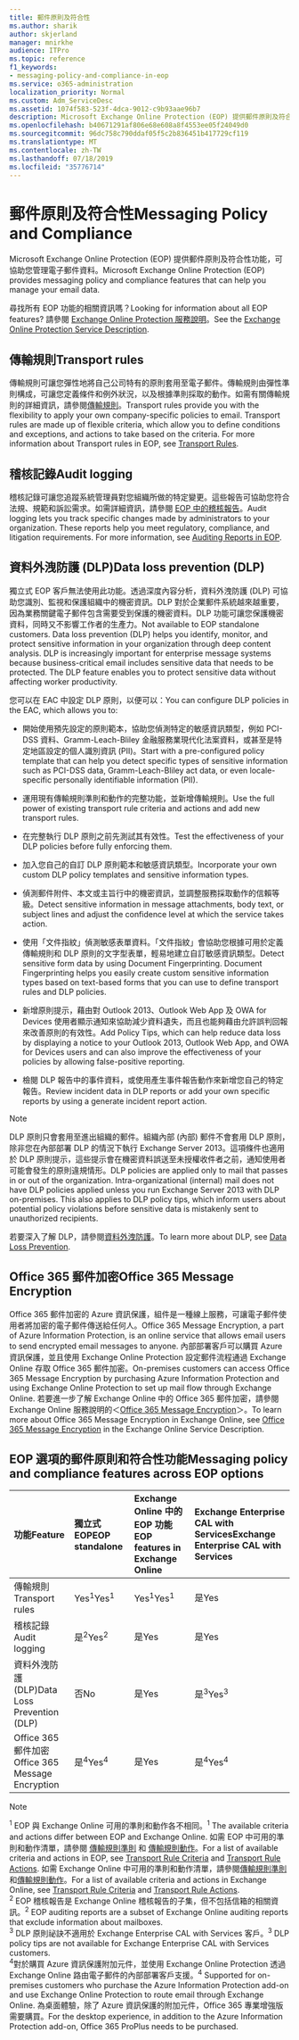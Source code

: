 ```yaml
---
title: 郵件原則及符合性
ms.author: sharik
author: skjerland
manager: mnirkhe
audience: ITPro
ms.topic: reference
f1_keywords:
- messaging-policy-and-compliance-in-eop
ms.service: o365-administration
localization_priority: Normal
ms.custom: Adm_ServiceDesc
ms.assetid: 1074f583-523f-4dca-9012-c9b93aae96b7
description: Microsoft Exchange Online Protection (EOP) 提供郵件原則及符合性功能，可協助您管理電子郵件資料。
ms.openlocfilehash: b40671291af806e68e608a8f4553ee05f24049d0
ms.sourcegitcommit: 96dc758c790ddaf05f5c2b836451b417729cf119
ms.translationtype: MT
ms.contentlocale: zh-TW
ms.lasthandoff: 07/18/2019
ms.locfileid: "35776714"
---
```

# <a name="messaging-policy-and-compliance"></a><span data-ttu-id="cd6f3-103">郵件原則及符合性</span><span class="sxs-lookup"><span data-stu-id="cd6f3-103">Messaging Policy and Compliance</span></span>

<span data-ttu-id="cd6f3-104">Microsoft Exchange Online Protection (EOP) 提供郵件原則及符合性功能，可協助您管理電子郵件資料。</span><span class="sxs-lookup"><span data-stu-id="cd6f3-104">Microsoft Exchange Online Protection (EOP) provides messaging policy and compliance features that can help you manage your email data.</span></span>
  
<span data-ttu-id="cd6f3-105">尋找所有 EOP 功能的相關資訊嗎？</span><span class="sxs-lookup"><span data-stu-id="cd6f3-105">Looking for information about all EOP features?</span></span> <span data-ttu-id="cd6f3-106">請參閱 [Exchange Online Protection 服務說明](exchange-online-protection-service-description.md)。</span><span class="sxs-lookup"><span data-stu-id="cd6f3-106">See the [Exchange Online Protection Service Description](exchange-online-protection-service-description.md).</span></span>
  
## <a name="transport-rules"></a><span data-ttu-id="cd6f3-107">傳輸規則</span><span class="sxs-lookup"><span data-stu-id="cd6f3-107">Transport rules</span></span>
<span data-ttu-id="cd6f3-108"><a name="BKMK_transportrules"> </a></span><span class="sxs-lookup"><span data-stu-id="cd6f3-108"></span></span>

<span data-ttu-id="cd6f3-p102">傳輸規則可讓您彈性地將自己公司特有的原則套用至電子郵件。傳輸規則由彈性準則構成，可讓您定義條件和例外狀況，以及根據準則採取的動作。如需有關傳輸規則的詳細資訊，請參閱[傳輸規則](https://go.microsoft.com/fwlink/p/?LinkId=320399)。</span><span class="sxs-lookup"><span data-stu-id="cd6f3-p102">Transport rules provide you with the flexibility to apply your own company-specific policies to email. Transport rules are made up of flexible criteria, which allow you to define conditions and exceptions, and actions to take based on the criteria. For more information about Transport rules in EOP, see [Transport Rules](https://go.microsoft.com/fwlink/p/?LinkId=320399).</span></span>
  
## <a name="audit-logging"></a><span data-ttu-id="cd6f3-112">稽核記錄</span><span class="sxs-lookup"><span data-stu-id="cd6f3-112">Audit logging</span></span>
<span data-ttu-id="cd6f3-113"><a name="BKMK_auditlogging"> </a></span><span class="sxs-lookup"><span data-stu-id="cd6f3-113"></span></span>

<span data-ttu-id="cd6f3-p103">稽核記錄可讓您追蹤系統管理員對您組織所做的特定變更。這些報告可協助您符合法規、規範和訴訟需求。如需詳細資訊，請參閱 [EOP 中的稽核報告](https://go.microsoft.com/fwlink/p/?LinkId=314258)。</span><span class="sxs-lookup"><span data-stu-id="cd6f3-p103">Audit logging lets you track specific changes made by administrators to your organization. These reports help you meet regulatory, compliance, and litigation requirements. For more information, see [Auditing Reports in EOP](https://go.microsoft.com/fwlink/p/?LinkId=314258).</span></span>
  
## <a name="data-loss-prevention-dlp"></a><span data-ttu-id="cd6f3-117">資料外洩防護 (DLP)</span><span class="sxs-lookup"><span data-stu-id="cd6f3-117">Data loss prevention (DLP)</span></span>
<span data-ttu-id="cd6f3-118"><a name="BKMK_datalossprevention"> </a></span><span class="sxs-lookup"><span data-stu-id="cd6f3-118"></span></span>

<span data-ttu-id="cd6f3-p104">獨立式 EOP 客戶無法使用此功能。透過深度內容分析，資料外洩防護 (DLP) 可協助您識別、監視和保護組織中的機密資訊。DLP 對於企業郵件系統越來越重要，因為業務關鍵電子郵件包含需要受到保護的機密資料。DLP 功能可讓您保護機密資料，同時又不影響工作者的生產力。</span><span class="sxs-lookup"><span data-stu-id="cd6f3-p104">Not available to EOP standalone customers. Data loss prevention (DLP) helps you identify, monitor, and protect sensitive information in your organization through deep content analysis. DLP is increasingly important for enterprise message systems because business-critical email includes sensitive data that needs to be protected. The DLP feature enables you to protect sensitive data without affecting worker productivity.</span></span>
  
<span data-ttu-id="cd6f3-123">您可以在 EAC 中設定 DLP 原則，以便可以：</span><span class="sxs-lookup"><span data-stu-id="cd6f3-123">You can configure DLP policies in the EAC, which allows you to:</span></span>
  
- <span data-ttu-id="cd6f3-124">開始使用預先設定的原則範本，協助您偵測特定的敏感資訊類型，例如 PCI-DSS 資料、Gramm-Leach-Bliley 金融服務業現代化法案資料，或甚至是特定地區設定的個人識別資訊 (PII)。</span><span class="sxs-lookup"><span data-stu-id="cd6f3-124">Start with a pre-configured policy template that can help you detect specific types of sensitive information such as PCI-DSS data, Gramm-Leach-Bliley act data, or even locale-specific personally identifiable information (PII).</span></span>
    
- <span data-ttu-id="cd6f3-125">運用現有傳輸規則準則和動作的完整功能，並新增傳輸規則。</span><span class="sxs-lookup"><span data-stu-id="cd6f3-125">Use the full power of existing transport rule criteria and actions and add new transport rules.</span></span>
    
- <span data-ttu-id="cd6f3-126">在完整執行 DLP 原則之前先測試其有效性。</span><span class="sxs-lookup"><span data-stu-id="cd6f3-126">Test the effectiveness of your DLP policies before fully enforcing them.</span></span>
    
- <span data-ttu-id="cd6f3-127">加入您自己的自訂 DLP 原則範本和敏感資訊類型。</span><span class="sxs-lookup"><span data-stu-id="cd6f3-127">Incorporate your own custom DLP policy templates and sensitive information types.</span></span>
    
- <span data-ttu-id="cd6f3-128">偵測郵件附件、本文或主旨行中的機密資訊，並調整服務採取動作的信賴等級。</span><span class="sxs-lookup"><span data-stu-id="cd6f3-128">Detect sensitive information in message attachments, body text, or subject lines and adjust the confidence level at which the service takes action.</span></span>
    
- <span data-ttu-id="cd6f3-p105">使用「文件指紋」偵測敏感表單資料。「文件指紋」會協助您根據可用於定義傳輸規則和 DLP 原則的文字型表單，輕易地建立自訂敏感資訊類型。</span><span class="sxs-lookup"><span data-stu-id="cd6f3-p105">Detect sensitive form data by using Document Fingerprinting. Document Fingerprinting helps you easily create custom sensitive information types based on text-based forms that you can use to define transport rules and DLP policies.</span></span>
    
- <span data-ttu-id="cd6f3-131">新增原則提示，藉由對 Outlook 2013、Outlook Web App 及 OWA for Devices 使用者顯示通知來協助減少資料遺失，而且也能夠藉由允許誤判回報來改善原則的有效性。</span><span class="sxs-lookup"><span data-stu-id="cd6f3-131">Add Policy Tips, which can help reduce data loss by displaying a notice to your Outlook 2013, Outlook Web App, and OWA for Devices users and can also improve the effectiveness of your policies by allowing false-positive reporting.</span></span>
    
- <span data-ttu-id="cd6f3-132">檢閱 DLP 報告中的事件資料，或使用產生事件報告動作來新增您自己的特定報告。</span><span class="sxs-lookup"><span data-stu-id="cd6f3-132">Review incident data in DLP reports or add your own specific reports by using a generate incident report action.</span></span>
    
> [!NOTE]
> <span data-ttu-id="cd6f3-p106">DLP 原則只會套用至進出組織的郵件。組織內部 (內部) 郵件不會套用 DLP 原則，除非您在內部部署 DLP 的情況下執行 Exchange Server 2013。這項條件也適用於 DLP 原則提示，這些提示會在機密資料誤送至未授權收件者之前，通知使用者可能會發生的原則違規情形。</span><span class="sxs-lookup"><span data-stu-id="cd6f3-p106">DLP policies are applied only to mail that passes in or out of the organization. Intra-organizational (internal) mail does not have DLP policies applied unless you run Exchange Server 2013 with DLP on-premises. This also applies to DLP policy tips, which inform users about potential policy violations before sensitive data is mistakenly sent to unauthorized recipients.</span></span> 
  
<span data-ttu-id="cd6f3-136">若要深入了解 DLP，請參閱[資料外洩防護](https://go.microsoft.com/fwlink/p/?LinkId=320398)。</span><span class="sxs-lookup"><span data-stu-id="cd6f3-136">To learn more about DLP, see [Data Loss Prevention](https://go.microsoft.com/fwlink/p/?LinkId=320398).</span></span>
  
## <a name="office-365-message-encryption"></a><span data-ttu-id="cd6f3-137">Office 365 郵件加密</span><span class="sxs-lookup"><span data-stu-id="cd6f3-137">Office 365 Message Encryption</span></span>
<span data-ttu-id="cd6f3-138"><a name="BKMK_OME_in_EOP"> </a></span><span class="sxs-lookup"><span data-stu-id="cd6f3-138"></span></span>

<span data-ttu-id="cd6f3-139">Office 365 郵件加密的 Azure 資訊保護，組件是一種線上服務，可讓電子郵件使用者將加密的電子郵件傳送給任何人。</span><span class="sxs-lookup"><span data-stu-id="cd6f3-139">Office 365 Message Encryption, a part of Azure Information Protection, is an online service that allows email users to send encrypted email messages to anyone.</span></span> <span data-ttu-id="cd6f3-140">內部部署客戶可以購買 Azure 資訊保護，並且使用 Exchange Online Protection 設定郵件流程通過 Exchange Online 存取 Office 365 郵件加密。</span><span class="sxs-lookup"><span data-stu-id="cd6f3-140">On-premises customers can access Office 365 Message Encryption by purchasing Azure Information Protection and using Exchange Online Protection to set up mail flow through Exchange Online.</span></span> <span data-ttu-id="cd6f3-141">若要進一步了解 Exchange Online 中的 Office 365 郵件加密，請參閱 Exchange Online 服務說明的＜[Office 365 Message Encryption](../exchange-online-service-description/message-policy-and-compliance.md#office-365-message-encryption)＞。</span><span class="sxs-lookup"><span data-stu-id="cd6f3-141">To learn more about Office 365 Message Encryption in Exchange Online, see [Office 365 Message Encryption](../exchange-online-service-description/message-policy-and-compliance.md#office-365-message-encryption) in the Exchange Online Service Description.</span></span> 
  
## <a name="messaging-policy-and-compliance-features-across-eop-options"></a><span data-ttu-id="cd6f3-142">EOP 選項的郵件原則和符合性功能</span><span class="sxs-lookup"><span data-stu-id="cd6f3-142">Messaging policy and compliance features across EOP options</span></span>
<span data-ttu-id="cd6f3-143"><a name="BKMK_OME_in_EOP"> </a></span><span class="sxs-lookup"><span data-stu-id="cd6f3-143"></span></span>

|<span data-ttu-id="cd6f3-144">**功能**</span><span class="sxs-lookup"><span data-stu-id="cd6f3-144">**Feature**</span></span>|<span data-ttu-id="cd6f3-145">**獨立式 EOP**</span><span class="sxs-lookup"><span data-stu-id="cd6f3-145">**EOP standalone**</span></span>|<span data-ttu-id="cd6f3-146">**Exchange Online 中的 EOP 功能**</span><span class="sxs-lookup"><span data-stu-id="cd6f3-146">**EOP features in Exchange Online**</span></span>|<span data-ttu-id="cd6f3-147">**Exchange Enterprise CAL with Services**</span><span class="sxs-lookup"><span data-stu-id="cd6f3-147">**Exchange Enterprise CAL with Services**</span></span>|
|:-----|:-----|:-----|:-----|
|<span data-ttu-id="cd6f3-148">傳輸規則</span><span class="sxs-lookup"><span data-stu-id="cd6f3-148">Transport rules</span></span>  <br/> |<span data-ttu-id="cd6f3-149">Yes<sup>1</sup></span><span class="sxs-lookup"><span data-stu-id="cd6f3-149">Yes<sup>1</sup></span></span> <br/> |<span data-ttu-id="cd6f3-150">Yes<sup>1</sup></span><span class="sxs-lookup"><span data-stu-id="cd6f3-150">Yes<sup>1</sup></span></span> <br/> |<span data-ttu-id="cd6f3-151">是</span><span class="sxs-lookup"><span data-stu-id="cd6f3-151">Yes</span></span>  <br/> |
|<span data-ttu-id="cd6f3-152">稽核記錄</span><span class="sxs-lookup"><span data-stu-id="cd6f3-152">Audit logging</span></span>  <br/> |<span data-ttu-id="cd6f3-153">是<sup>2</sup></span><span class="sxs-lookup"><span data-stu-id="cd6f3-153">Yes<sup>2</sup></span></span> <br/> |<span data-ttu-id="cd6f3-154">是</span><span class="sxs-lookup"><span data-stu-id="cd6f3-154">Yes</span></span>  <br/> |<span data-ttu-id="cd6f3-155">是</span><span class="sxs-lookup"><span data-stu-id="cd6f3-155">Yes</span></span>  <br/> |
|<span data-ttu-id="cd6f3-156">資料外洩防護 (DLP)</span><span class="sxs-lookup"><span data-stu-id="cd6f3-156">Data Loss Prevention (DLP)</span></span>  <br/> |<span data-ttu-id="cd6f3-157">否</span><span class="sxs-lookup"><span data-stu-id="cd6f3-157">No</span></span>  <br/> |<span data-ttu-id="cd6f3-158">是</span><span class="sxs-lookup"><span data-stu-id="cd6f3-158">Yes</span></span>  <br/> |<span data-ttu-id="cd6f3-159">是<sup>3</sup></span><span class="sxs-lookup"><span data-stu-id="cd6f3-159">Yes<sup>3</sup></span></span> <br/> |
|<span data-ttu-id="cd6f3-160">Office 365 郵件加密</span><span class="sxs-lookup"><span data-stu-id="cd6f3-160">Office 365 Message Encryption</span></span>  <br/> |<span data-ttu-id="cd6f3-161">是<sup>4</sup></span><span class="sxs-lookup"><span data-stu-id="cd6f3-161">Yes<sup>4</sup></span></span> <br/> |<span data-ttu-id="cd6f3-162">是</span><span class="sxs-lookup"><span data-stu-id="cd6f3-162">Yes</span></span>  <br/> |<span data-ttu-id="cd6f3-163">是<sup>4</sup></span><span class="sxs-lookup"><span data-stu-id="cd6f3-163">Yes<sup>4</sup></span></span> <br/> |
   
> [!NOTE]
> <span data-ttu-id="cd6f3-164"><sup>1</sup> EOP 與 Exchange Online 可用的準則和動作各不相同。</span><span class="sxs-lookup"><span data-stu-id="cd6f3-164"><sup>1</sup> The available criteria and actions differ between EOP and Exchange Online.</span></span> <span data-ttu-id="cd6f3-165">如需 EOP 中可用的準則和動作清單，請參閱 [傳輸規則準則](https://go.microsoft.com/fwlink/p/?LinkId=320392) 和 [傳輸規則動作](https://go.microsoft.com/fwlink/p/?LinkId=320393)。</span><span class="sxs-lookup"><span data-stu-id="cd6f3-165">For a list of available criteria and actions in EOP, see [Transport Rule Criteria](https://go.microsoft.com/fwlink/p/?LinkId=320392) and [Transport Rule Actions](https://go.microsoft.com/fwlink/p/?LinkId=320393).</span></span> <span data-ttu-id="cd6f3-166">如需 Exchange Online 中可用的準則和動作清單，請參閱[傳輸規則準則](https://go.microsoft.com/fwlink/p/?LinkId=320394)和[傳輸規則動作](https://go.microsoft.com/fwlink/p/?LinkId=320395)。</span><span class="sxs-lookup"><span data-stu-id="cd6f3-166">For a list of available criteria and actions in Exchange Online, see [Transport Rule Criteria](https://go.microsoft.com/fwlink/p/?LinkId=320394) and [Transport Rule Actions](https://go.microsoft.com/fwlink/p/?LinkId=320395).</span></span> <br/>
> <span data-ttu-id="cd6f3-167"><sup>2</sup> EOP 稽核報告是 Exchange Online 稽核報告的子集，但不包括信箱的相關資訊。</span><span class="sxs-lookup"><span data-stu-id="cd6f3-167"><sup>2</sup> EOP auditing reports are a subset of Exchange Online auditing reports that exclude information about mailboxes.</span></span> <br/>
> <span data-ttu-id="cd6f3-168"><sup>3</sup> DLP 原則祕訣不適用於 Exchange Enterprise CAL with Services 客戶。</span><span class="sxs-lookup"><span data-stu-id="cd6f3-168"><sup>3</sup> DLP policy tips are not available for Exchange Enterprise CAL with Services customers.</span></span> <br/>
> <span data-ttu-id="cd6f3-169"><sup>4</sup>對於購買 Azure 資訊保護附加元件，並使用 Exchange Online Protection 透過 Exchange Online 路由電子郵件的內部部署客戶支援。</span><span class="sxs-lookup"><span data-stu-id="cd6f3-169"><sup>4</sup> Supported for on-premises customers who purchase the Azure Information Protection add-on and use Exchange Online Protection to route email through Exchange Online.</span></span> <span data-ttu-id="cd6f3-170">為桌面體驗，除了 Azure 資訊保護的附加元件，Office 365 專業增強版需要購買。</span><span class="sxs-lookup"><span data-stu-id="cd6f3-170">For the desktop experience, in addition to the Azure Information Protection add-on, Office 365 ProPlus needs to be purchased.</span></span> <br/>
  

